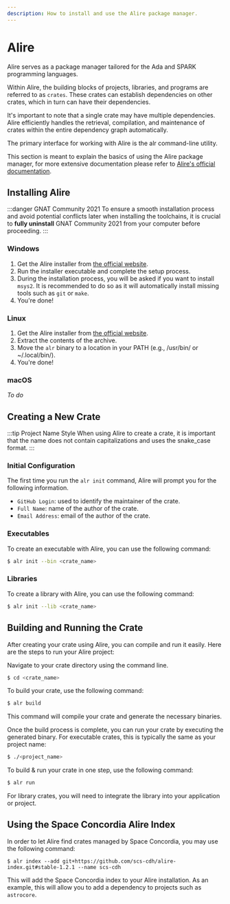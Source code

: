 ```yaml
---
description: How to install and use the Alire package manager.
---
```


# Alire

Alire serves as a package manager tailored for the Ada and SPARK programming languages.

Within Alire, the building blocks of projects, libraries, and programs are referred to as `crates`. These crates can establish dependencies on other crates, which in turn can have their dependencies.

It's important to note that a single crate may have multiple dependencies. Alire efficiently handles the retrieval, compilation, and maintenance of crates within the entire dependency graph automatically.

The primary interface for working with Alire is the alr command-line utility.

This section is meant to explain the basics of using the Alire package manager, for more extensive documentation please refer to [Alire's official documentation](https://alire.ada.dev/docs).

## Installing Alire

:::danger GNAT Community 2021
To ensure a smooth installation process and avoid potential conflicts later when installing the toolchains, it is crucial to **fully uninstall** GNAT Community 2021 from your computer before proceeding.
:::

### Windows
1. Get the Alire installer from [the official website](https://alire.ada.dev/).
2. Run the installer executable and complete the setup process.
3. During the installation process, you will be asked if you want to install `msys2`. It is recommended to do so as it will automatically install missing tools such as `git` or `make`.
3. You're done!

### Linux
1. Get the Alire installer from [the official website](https://alire.ada.dev/).
2. Extract the contents of the archive.
3. Move the `alr` binary to a location in your PATH (e.g., /usr/bin/ or ~/.local/bin/).
4. You're done!

### macOS
*To do*

## Creating a New Crate

:::tip Project Name Style
When using Alire to create a crate, it is important that the name does not contain capitalizations and uses the snake_case format.
:::

### Initial Configuration

The first time you run the `alr init` command, Alire will prompt you for the following information.
- `GitHub Login`: used to identify the maintainer of the crate.
- `Full Name`: name of the author of the crate.
- `Email Address`: email of the author of the crate.

### Executables
To create an executable with Alire, you can use the following command:

```bash
$ alr init --bin <crate_name>
```

### Libraries
To create a library with Alire, you can use the following command:

```bash
$ alr init --lib <crate_name>
```

## Building and Running the Crate
After creating your crate using Alire, you can compile and run it easily. Here are the steps to run your Alire project:

Navigate to your crate directory using the command line.

```bash
$ cd <crate_name>
```

To build your crate, use the following command:
```bash
$ alr build
```

This command will compile your crate and generate the necessary binaries.

Once the build process is complete, you can run your crate by executing the generated binary. For executable crates, this is typically the same as your project name:

```bash
$ ./<project_name>
```

To build & run your crate in one step, use the following command:
```bash
$ alr run
```

For library crates, you will need to integrate the library into your application or project.

## Using the Space Concordia Alire Index
In order to let Alire find crates managed by Space Concordia, you may use the following command:

```
$ alr index --add git+https://github.com/scs-cdh/alire-index.git#stable-1.2.1 --name scs-cdh
```

This will add the Space Concordia index to your Alire installation. As an example, this will allow you to add a dependency to projects such as `astrocore`.